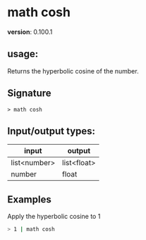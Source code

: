 # math cosh

**version**: 0.100.1

## **usage**:

Returns the hyperbolic cosine of the number.

## Signature

`> math cosh `

## Input/output types:

| input          | output        |
| -------------- | ------------- |
| list\<number\> | list\<float\> |
| number         | float         |

## Examples

Apply the hyperbolic cosine to 1

```bash
> 1 | math cosh
```
